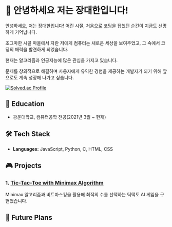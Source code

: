 # 👋 안녕하세요 저는 장대한입니다!

안녕하세요, 저는 장대한입니다! 어린 시절, 처음으로 코딩을 접했던 순간이 지금도 선명하게 기억납니다. 

조그마한 시골 마을에서 자란 저에게 컴퓨터는 새로운 세상을 보여주었고, 그 속에서 코딩의 매력을 발견하게 되었습니다.

현재는 알고리즘과 인공지능에 많은 관심을 가지고 있습니다. 

문제를 창의적으로 해결하며 사용자에게 유익한 경험을 제공하는 개발자가 되기 위해 앞으로도 계속 성장해 나가고 싶습니다.

[![Solved.ac Profile](http://mazassumnida.wtf/api/v2/generate_badge?boj=wkdeogks17)](https://solved.ac/wkdeogks17/)

## 🏫 Education
* 광운대학교, 컴퓨터공학 전공(2021년 3월 ~ 현재)
  
## 🛠️ Tech Stack
- **Languages:** JavaScript, Python, C, HTML, CSS
  
## 🎮 Projects
### 1. [Tic-Tac-Toe with Minimax Algorithm](https://github.com/wkd3ogks/tictactoe)
Minimax 알고리즘과 비트마스킹을 활용해 최적의 수를 선택하는 틱택토 AI 게임을 구현했습니다.

## 🎯 Future Plans
